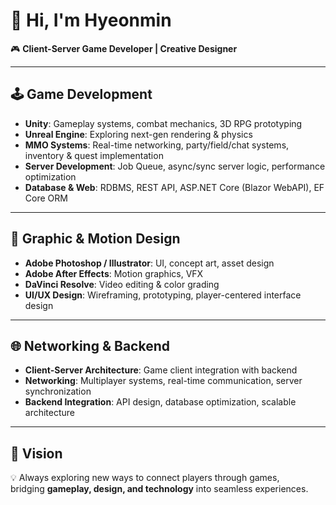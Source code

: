 # 👋 Hi, I'm Hyeonmin

🎮 **Client-Server Game Developer | Creative Designer**

---

## 🕹️ Game Development
- **Unity**: Gameplay systems, combat mechanics, 3D RPG prototyping  
- **Unreal Engine**: Exploring next-gen rendering & physics  
- **MMO Systems**: Real-time networking, party/field/chat systems, inventory & quest implementation  
- **Server Development**: Job Queue, async/sync server logic, performance optimization  
- **Database & Web**: RDBMS, REST API, ASP.NET Core (Blazor WebAPI), EF Core ORM  

---

## 🎨 Graphic & Motion Design
- **Adobe Photoshop / Illustrator**: UI, concept art, asset design  
- **Adobe After Effects**: Motion graphics, VFX  
- **DaVinci Resolve**: Video editing & color grading  
- **UI/UX Design**: Wireframing, prototyping, player-centered interface design  

---

## 🌐 Networking & Backend
- **Client-Server Architecture**: Game client integration with backend  
- **Networking**: Multiplayer systems, real-time communication, server synchronization  
- **Backend Integration**: API design, database optimization, scalable architecture  

---

## 🚀 Vision
💡 Always exploring new ways to connect players through games,  
bridging **gameplay, design, and technology** into seamless experiences.  